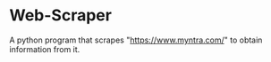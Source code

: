 # Web-Scraper
A python program that scrapes "https://www.myntra.com/" to obtain information from it.
